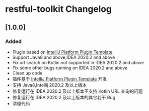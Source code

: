 <!-- Keep a Changelog guide -> https://keepachangelog.com -->

# restful-toolkit Changelog

## [1.0.0]
### Added
- Plugin based on [IntelliJ Platform Plugin Template](https://github.com/JetBrains/intellij-platform-plugin-template)
- Support Java8 and above,IDEA 2020.2 and above
- Fix url search on Kotlin not supported in IDEA 2020.2 and above
- Fix some other bugs running on IDEA 2020.2 and above 
- Clean up code
- 插件基于 [IntelliJ Platform Plugin Template](https://github.com/JetBrains/intellij-platform-plugin-template) 开发
- 支持 Java8,Intellij 2020.2 及以上版本
- 修复运行在 IDEA 2020.2 及以上版本不支持 Kotlin URL 查询的问题
- 修复运行在 IDEA 2020.2 及以上版本的其它若干 Bug 
- 清理代码
